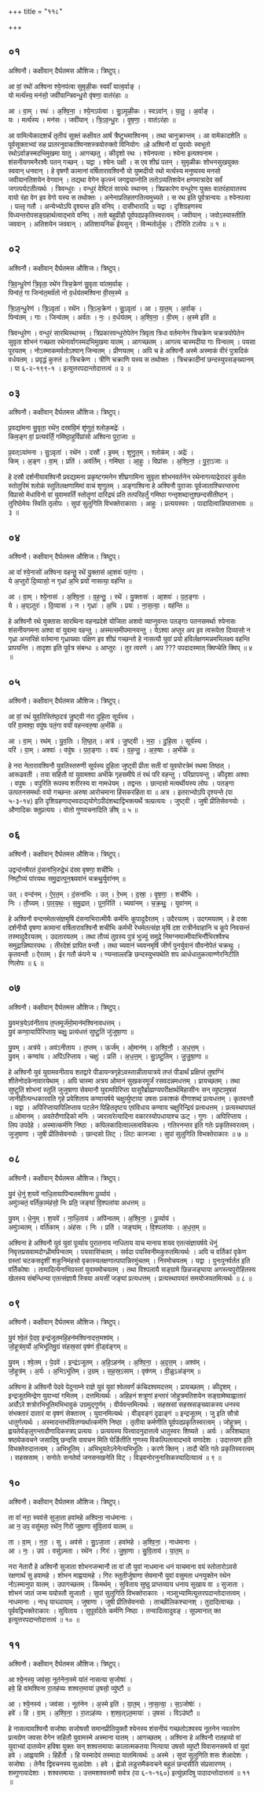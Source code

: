 +++
title = "११८"

+++


## ०१
अश्विनौ। कक्षीवान् दैर्घतमस औशिजः। त्रिष्टुप्।

आ वां॒ रथो॑ अश्विना श्ये॒नप॑त्वा सुमृळी॒कः स्ववाँ॑ यात्व॒र्वाङ् ।  
यो मर्त्य॑स्य॒ मन॑सो॒ जवी॑यान्त्रिवन्धु॒रो वृ॑षणा॒ वात॑रंहाः ॥

आ । वा॒म् । रथः॑ । अ॒श्वि॒ना॒ । श्ये॒नऽप॑त्वा । सु॒ऽमृ॒ळी॒कः । स्वऽवा॑न् । या॒तु॒ । अ॒र्वाङ् ।  
यः । मर्त्य॑स्य । मन॑सः । जवी॑यान् । त्रि॒ऽव॒न्धु॒रः । वृ॒ष॒णा॒ । वात॑ऽरंहाः ॥

आ वामित्येकादशर्चं तृतीयं सूक्तं कक्षीवत आर्षं त्रैष्टुभमाश्विनम् । तथा चानुक्रान्तम् । आ वामेकादशेति ॥ पूर्वसूक्ताभ्यां सह प्रातरनुवाकाश्विनशस्त्रयोरुक्तो विनियोगः ॥हे अश्विनौ वां युवयोः स्वभूतो रथोऽर्वाङस्मदभिमुखमा यातु । आगच्छतु । कीदृशो रथः । श्येनपत्वा । श्येना इत्यश्वनाम । शंसनीयगमनैरश्वैः पतन् गच्छन् । यद्वा । श्येनः पक्षी । स एव शीघ्रं पतन् । सुमृळीकः शोभनसुखयुक्तः स्ववान् धनवान् । हे वृषणौ कामानां वर्षितारावश्विनौ यो युष्मदीयो रथो मर्त्यस्य मनुष्यस्य मनसो जवीयानतिशयेन वेगवान् । तद्यथा वेगेन कृत्स्नं जगद्व्याप्नोति ततोऽप्यतिशयेन क्षणमात्रादेव सर्वं जगत्पर्यटतीत्यर्थः । त्रिवन्धुरः । वन्धुरं वेष्टितं सारथेः स्थानम् । त्रिप्रकारेण वन्धुरेण युक्तः वातरंहावातस्य वायो रंहा वेग इव वेगो यस्य स तथोक्तः । अनेनाप्रतिहतगतित्वमुच्यते । स रथ इति पूर्वत्रान्वयः ॥ श्येनपत्वा । पत्लृ गतौ । अन्येभ्योऽपि दृश्यन्त इति वनिप् । दासीभारादि ॥ यद्वा । दृशिग्रहणस्य विध्यन्तरोपसङ्ग्रहार्थत्वाद्भावे वनिप् । ततो बहुव्रीहौ पूर्वपदप्रकृतिस्वरत्वम् । जवीयान् । जवोऽस्यास्तीति जववान् । अतिशयेन जववान् । अतिशायनिक ईयसुन् । विन्मतोर्लुक् । टीरिति टलोपः ॥ १ ॥

## ०२
अश्विनौ। कक्षीवान् दैर्घतमस औशिजः। त्रिष्टुप्।

त्रि॒व॒न्धु॒रेण॑ त्रि॒वृता॒ रथे॑न त्रिच॒क्रेण॑ सु॒वृता या॑तम॒र्वाक् ।  
पिन्व॑तं॒ गा जिन्व॑त॒मर्व॑तो नो व॒र्धय॑तमश्विना वी॒रम॒स्मे ॥

त्रि॒ऽव॒न्धु॒रेण॑ । त्रि॒ऽवृता॑ । रथे॑न । त्रि॒ऽच॒क्रेण॑ । सु॒ऽवृता॑ । आ । या॒त॒म् । अ॒र्वाक् ।  
पिन्व॑तम् । गाः । जिन्व॑तम् । अर्व॑तः । नः॒ । व॒र्धय॑तम् । अ॒श्वि॒ना॒ । वी॒रम् । अ॒स्मे इति॑ ॥

त्रिवन्धुरेण । वन्धुरं सारथिस्थानम् । त्रिप्रकारवन्धुरोपेतेन त्रिवृता त्रिधा वर्तमानेन त्रिचक्रेण चक्रत्रयोपेतेन सुवृता शोभनं गच्छता रथेनार्वागस्मदभिमुखमा यातम् । आगच्छतम् । आगत्य चास्मदीया गाः पिन्वतम् । पयसा पूरयतम् । नोऽस्माकमर्वतोऽश्वान् जिन्वतम् । प्रीणयतम् । अपि च हे अश्विनौ अस्मे अस्माकं वीरं पुत्रादिकं वर्धयतम् । प्रवृद्धं कुरुतं ॥ त्रिचक्रेण । त्रीणि चक्राणि यस्य स तथोक्तः । त्रिचक्रादीनां छन्दस्युपसङ्ख्यानम् । पा ६-२-१९९-१ । इत्युत्तरपदान्तोदात्तत्वं ॥ २ ॥

## ०३
अश्विनौ। कक्षीवान् दैर्घतमस औशिजः। त्रिष्टुप्।

प्र॒वद्या॑मना सु॒वृता॒ रथे॑न॒ दस्रा॑वि॒मं शृ॑णुतं॒ श्लोक॒मद्रेः॑ ।  
किम॒ङ्ग वां॒ प्रत्यव॑र्तिं॒ गमि॑ष्ठा॒हुर्विप्रा॑सो अश्विना पुरा॒जाः ॥

प्र॒वत्ऽया॑मना । सु॒ऽवृता॑ । रथे॑न । दस्रौ॑ । इ॒मम् । शृ॒णु॒त॒म् । श्लोक॑म् । अद्रेः॑ ।  
किम् । अ॒ङ्ग । वा॒म् । प्रति॑ । अव॑र्तिम् । गमि॑ष्ठा । आ॒हुः । विप्रा॑सः । अ॒श्वि॒ना॒ । पु॒रा॒ऽजाः ॥

हे दस्रौ दर्शनीयावश्विनौ प्रवद्यामना प्रकृष्टगमनेन शीघ्रगामिना सुवृता शोभनवर्तनेन रथेनागत्याद्रेरादरं कुर्वतः स्तोतुरिमं श्लोकं स्तुतिलक्षणामिमां वाचं शृणुतम् । अङ्गाश्विना हे अश्विनौ पुराजाः पूर्वजाताश्चिरन्तरना विप्रासो मेधाविनो वां युवामवर्तिं स्तोतॄणां दारिद्र्यं प्रति तत्परिहर्तुं गमिष्ठा गन्तृशब्दात्तुश्छन्दसीतीष्ठन् । तुरिष्ठेमेयः स्विति तृलोपः । सुपां सुलुगिति विभक्तेराकाराः । आहुः । प्रत्ययस्वरः । पादादित्वान्निघाताभावः ॥ ३ ॥

## ०४
अश्विनौ। कक्षीवान् दैर्घतमस औशिजः। त्रिष्टुप्।

आ वां॑ श्ये॒नासो॑ अश्विना वहन्तु॒ रथे॑ यु॒क्तास॑ आ॒शवः॑ पतं॒गाः ।  
ये अ॒प्तुरो॑ दि॒व्यासो॒ न गृध्रा॑ अ॒भि प्रयो॑ नासत्या॒ वह॑न्ति ॥

आ । वा॒म् । श्ये॒नासः॑ । अ॒श्वि॒ना॒ । व॒ह॒न्तु॒ । रथे॑ । यु॒क्तासः॑ । आ॒शवः॑ । प॒त॒ङ्गाः ।  
ये । अ॒प्ऽतुरः॑ । दि॒व्यासः॑ । न । गृध्राः॑ । अ॒भि । प्रयः॑ । ना॒स॒त्या॒ । वह॑न्ति ॥

हे अश्विनौ रथे युक्तासः सारथिना वहनप्रदेशे योजिता अशवो व्याप्नुवन्तः पतङ्गाः पतनसमर्थाः श्येनासः शंसनीयगमना अश्वा वां युवामा वहन्तु । अस्मत्समीपमानयन्तु । येऽश्वा अप्तुर अप इव त्वरूपेता दिव्यासो न गृध्रा अन्तरिक्षे वर्तमाना गृध्राख्याः पक्षिण इव शीघ्रं गच्छन्तो हे नासत्यौ युवां प्रयो हविर्लक्षणमन्नमभिलक्ष्य वहन्ति प्रापयन्ति । तादृशा इति पूर्वत्र संबन्धः ॥ आप्तुरः । तुर त्वरणे । अप ??? पपदादस्मात् क्विप्चेति क्विप् ॥ ४ ॥

## ०५
अश्विनौ। कक्षीवान् दैर्घतमस औशिजः। त्रिष्टुप्।

आ वां॒ रथं॑ युव॒तिस्ति॑ष्ठ॒दत्र॑ जु॒ष्ट्वी न॑रा दुहि॒ता सूर्य॑स्य ।  
परि॑ वा॒मश्वा॒ वपु॑षः पतं॒गा वयो॑ वहन्त्वरु॒षा अ॒भीके॑ ॥

आ । वा॒म् । रथ॑म् । यु॒व॒तिः । ति॒ष्ठ॒त् । अत्र॑ । जु॒ष्ट्वी । न॒रा॒ । दु॒हि॒ता । सूर्य॑स्य ।  
परि॑ । वा॒म् । अश्वाः॑ । वपु॑षः । प॒त॒ङ्गाः । वयः॑ । व॒ह॒न्तु॒ । अ॒रु॒षाः । अ॒भीके॑ ॥

हे नरा नेतारावश्विनौ युवतिस्तरुणी सूर्यस्य दुहिता जुष्ट्वी प्रीता सती वां युवयोरत्रेमं रथमा तिष्ठत् । आरूढवती । तया सहितौ वां युवामश्वा अभीके गृहसमीपे तं रथं परि वहन्तु । परिप्रापयन्तु । कीदृशा अश्वाः । वपुषः । वपुरिति रूपस्य शरीरस्य वा नामधेयम् । तद्वन्तः । छान्दसो मत्वर्थीयस्य लोपः । पतङ्गा उत्पतनसमर्थाः वयो गच्छन्तः अरुषा आरोचमाना हिंसकरहिता वा ॥ अत्र । इतराभ्योऽपि दृश्यन्ते (पा ५-३-१४) इति दृशिग्रहणाद्भवदाद्ययोगेऽपीदंशब्दाद्विभक्त्यर्थे त्रल्प्रत्ययः । जुष्ट्वी । जुषी प्रीतिसेवनयोः । औणादिकः क्तुप्रत्ययः । वोतो गुणवचनादिति ङीष् ॥ ५ ॥

## ०६
अश्विनौ। कक्षीवान् दैर्घतमस औशिजः। त्रिष्टुप्।

उद्वन्द॑नमैरतं दं॒सना॑भि॒रुद्रे॒भं द॑स्रा वृषणा॒ शची॑भिः ।  
निष्टौ॒ग्र्यं पा॑रयथः समु॒द्रात्पुन॒श्च्यवा॑नं चक्रथु॒र्युवा॑नम् ॥

उत् । वन्द॑नम् । ऐ॒र॒त॒म् । दं॒सना॑भिः । उत् । रे॒भम् । द॒स्रा॒ । वृ॒ष॒णा॒ । शची॑भिः ।  
निः । तौ॒ग्र्यम् । पा॒र॒य॒थः॒ । स॒मु॒द्रात् । पुन॒रिति॑ । च्यवा॑नम् । च॒क्र॒थुः॒ । युवा॑नम् ॥

हे अश्विनौ वन्दनमेतत्संज्ञमृषिं दंसनाभिरात्मीयैः कर्मभिः कूपादुदैरतम् । उदैरयतम् । उदगमयतम् । हे दस्रा दर्शनीयौ वृषणा कामानां वर्षितारावश्विनौ शचीभिः कर्मभी रेभमेतत्संज्ञ मृषिं दश रात्रीर्नवाहानि च कूपे निवसन्तं तस्मादुदैरयतम् । उदतारयतम् । तथा तौग्र्यं तुग्रस्य पुत्रं भुज्युं समुद्रे निमग्नमात्मीयाभिर्नौभिरश्वैश्च समुद्रान्निष्पारयथः । तीरदेशं प्रापित वन्तौ । तथा च्यवानं च्यवनमृषिं जीर्णं पुनर्युवानं यौवनोपेतं चक्रथुः । कृतवन्तौ ॥ ऐरतम् । ईर गतौ कंपने च । ण्यन्ताल्लङि छन्दस्युभयथेति शप आर्धधातुकत्वाण्णेरनिटीति णिलोपः ॥ ६ ॥

## ०७
अश्विनौ। कक्षीवान् दैर्घतमस औशिजः। त्रिष्टुप्।

यु॒वमत्र॒येऽव॑नीताय त॒प्तमूर्ज॑मो॒मान॑मश्विनावधत्तम् ।  
यु॒वं कण्वा॒यापि॑रिप्ताय॒ चक्षुः॒ प्रत्य॑धत्तं सुष्टु॒तिं जु॑जुषा॒णा ॥

यु॒वम् । अत्र॑ये । अव॑ऽनीताय । त॒प्तम् । ऊर्ज॑म् । ओ॒मान॑म् । अ॒श्वि॒नौ॒ । अ॒ध॒त्त॒म् ।  
यु॒वम् । कण्वा॑य । अपि॑ऽरिप्ताय । चक्षुः॑ । प्रति॑ । अ॒ध॒त्त॒म् । सु॒ऽष्टु॒तिम् । जु॒जु॒षा॒णा ॥

हे अश्विनौ युवं युवामवनीताय शतद्वारे पीडायन्त्रगृहेऽवस्तान्नीतायात्रये तप्तं पीडार्थं प्रक्षिप्तं तुषाग्निं शीतेनोदकेनावारयेथाम् । अपि चास्मा अत्रय ओमानं सुखकरमूर्जं रसवदन्नमधत्तम् । प्रायच्छतम् । तथा सुष्टुतिं शोभनां स्तुतिं जुजुषाणा सेवमानौ युवामपिरिप्ता यासुरैर्ब्राह्मण्यपरीक्षार्थमिहासीनः सन् व्युष्टामुषसं जानीहीत्यन्धकारवति गृहे प्रवेशिताय कण्वायर्षये चक्षुर्व्युष्टाया उषसः प्रकाशकं वीणाशब्दं प्रत्यधत्तम् । कृतवन्तौ । यद्वा । अपिरिप्तायापिलिप्ताय पटलेन पिहितदृष्टय एवंविधाय कण्वाय चक्षुरिन्द्रियं प्रत्यधत्तम् । प्रत्यस्थापयतं ॥ ओमानम् । अवतेरौणादिको मनिः । ज्वरत्वरेत्यादिना वकारस्योपधायाश्च ऊट् । गुणः । अपिरिप्ताय । लिप उपदेहे । अस्मात्कर्मणि निष्ठा । कपिलकादित्वाल्लत्वविकल्पः । गतिरनन्तर इति गतेः प्रकृतिस्वरत्वम् । जुजुषाणा । जुषी प्रीतिसेवनयोः । छान्दसो लिट् । लिटः कानज्वा । सुपां सुलुगिति विभक्तेराकारः ॥ ७ ॥

## ०८
अश्विनौ। कक्षीवान् दैर्घतमस औशिजः। त्रिष्टुप्।

यु॒वं धे॒नुं श॒यवे॑ नाधि॒तायापि॑न्वतमश्विना पू॒र्व्याय॑ ।  
अमु॑ञ्चतं॒ वर्ति॑का॒मंह॑सो॒ निः प्रति॒ जङ्घां॑ वि॒श्पला॑या अधत्तम् ॥

यु॒वम् । धे॒नुम् । श॒यवे॑ । ना॒धि॒ताय॑ । अपि॑न्वतम् । अ॒श्वि॒ना॒ । पू॒र्व्याय॑ ।  
अमु॑ञ्चतम् । वर्ति॑काम् । अंह॑सः । निः । प्रति॑ । जङ्घा॑म् । वि॒श्पला॑याः । अ॒ध॒त्त॒म् ॥

अश्विना हे अश्विनौ युवं युवां पूर्व्याय पुरातनाय नाधिताय याच मानाय शयव एतत्संज्ञायर्षये धेनुं निवृत्तप्रसवामदोग्ध्रीमपिन्वतम् । पयसासिंचतम् । सर्वदा पयस्विनीमकुरुतमित्यर्थः । अपि च वर्तिकां वृकेण ग्रस्तां चटकसदृशीं शकुनिमंहसो वृकास्यलक्षणात्पापान्निरमुंचतम् । निरमोचयतम् । यद्वा । पुनःपुनर्वर्तत इति वर्तिकोषाः । तामादित्येनाभिग्रस्तां युवाममोचयतम् । तथा विश्पलायै सङ्ग्रामे छिन्नजङ्घाया अगस्त्यपुरोहितस्य खेलस्य संबन्धिन्या एतत्संज्ञायै स्त्रिया अयसीं जङ्घां प्रत्यधत्तम् । प्रत्यस्थापयतं समयोजयतमित्यर्थः ॥ ८ ॥

## ०९
अश्विनौ। कक्षीवान् दैर्घतमस औशिजः। त्रिष्टुप्।

यु॒वं श्वे॒तं पे॒दव॒ इन्द्र॑जूतमहि॒हन॑मश्विनादत्त॒मश्व॑म् ।  
जो॒हूत्र॑म॒र्यो अ॒भिभू॑तिमु॒ग्रं स॑हस्र॒सां वृष॑णं वी॒ड्व॑ङ्गम् ॥

यु॒वम् । श्वे॒तम् । पे॒दवे॑ । इन्द्र॑ऽजूतम् । अ॒हि॒ऽहन॑म् । अ॒श्वि॒ना॒ । अ॒द॒त्त॒म् । अश्व॑म् ।  
जो॒हूत्र॑म् । अ॒र्यः । अ॒भिऽभू॑तिम् । उ॒ग्रम् । स॒ह॒स्र॒ऽसाम् । वृष॑णम् । वी॒ळुऽअ॑ङ्गम् ॥

अश्विना हे अश्विनौ पेदवे पेदुनाम्ने राज्ञे युवं युवां श्वेतवर्णं कंचिदश्वमदत्तम् । प्रायच्छतम् । कीदृशम् । इन्द्रजूतमिन्द्रेण युवाभ्यां गमितम् । दत्तमित्यर्थः । अहिहनं शत्रूणां हन्तारं जोहूत्रमतिशयेन सङ्ग्रामेष्वाह्वातारं अर्योऽरे शत्रोरभिभूतिमभिभावुकं उग्रमुद्गूर्णम् । वीर्यवन्तमित्यर्थः । सहस्रसां सहस्रसङ्ख्याकस्य धनस्य संभक्तारं दातारं वा वृषणं सेक्तारम् । युवानमित्यर्थः । वीड्वङ्गं दृढाङ्गं ॥ इन्द्रजूतम् । जु इति सौत्रो धातुर्गत्यर्थः । अस्मादन्तर्भावितण्यर्थात्कर्मणि निष्ठा । तृतीया कर्मणीति पूर्वपदप्रकृतिस्वरत्वम् । जोहूत्रम् । ह्वयतेर्यङ्लुगन्तादौणादिकस्त्रप् प्रत्ययः । प्रत्ययस्य पित्त्वादनुदात्तत्वे धातुस्वरः शिष्यते । अर्यः । अरिशब्दात् षष्ठ्येकवचने जसादिषु छन्दसि वावचन मिति घेर्ङितीति गुणस्य विकल्पितत्वादभावे यणादेशः । उदात्तयण इति विभक्तेरुदात्तत्वम् । अभिभूतिम् । अभिभूयतेऽनेनेत्यभिभूतिः । करणे क्तिन् । तादौ चेति गतेः प्रकृतिस्वरत्वम् । सहस्रसाम् । सनोतेः सनतेर्वा जनसनखनेति विट् । विड्वनोरनुनासिकस्यादित्यात्वं ॥ ९ ॥

## १०
अश्विनौ। कक्षीवान् दैर्घतमस औशिजः। त्रिष्टुप्।

ता वां॑ नरा॒ स्वव॑से सुजा॒ता हवा॑महे अश्विना॒ नाध॑मानाः ।  
आ न॒ उप॒ वसु॑मता॒ रथे॑न॒ गिरो॑ जुषा॒णा सु॑वि॒ताय॑ यातम् ॥

ता । वा॒म् । न॒रा॒ । सु । अव॑से । सु॒ऽजा॒ता । हवा॑महे । अ॒श्वि॒ना॒ । नाध॑मानाः ।  
आ । नः॒ । उप॑ । वसु॑ऽमता । रथे॑न । गिरः॑ । जु॒षा॒णा । सु॒वि॒ताय॑ । या॒त॒म् ॥

नरा नेतारौ हे अश्विनौ सुजाता शोभनजन्मानौ ता वां तौ युवां नाधमाना धनं याचमाना वयं स्तोतारोऽवसे रक्षणार्थं सु हवामहे । शोभन माह्वयामहे । गिरः स्तुतीर्जुषाणा सेवमानौ युवां वसुमता धनयुक्तेन रथेन नोऽस्मानुपा यातम् । उपागच्छतम् । किमर्थम् । सुविताय सुष्ठु प्राप्तव्याय धनाय सुखाय वा ॥ सुजाता । शोभनं जातं जन्म ययोस्तौ सुजातौ । सुपां सुलुगिति विभक्तेराकारः । नञ्सुभ्यामित्युत्तरपदान्तोदात्तत्वम् । नाधमानाः । नाधृ याच्ञायाम् । जुषाणा । जुषी प्रीतिसेवनयोः । ताच्छीलिकश्चानश् । तुदादित्वाच्छः । पूर्ववद्विभक्तेराकारः । सुविताय । सुपूर्वादेतेः कर्मणि निष्ठा । तन्वादित्वादुवङ् । सूपमानात् क्त इत्युत्तरपदान्तोदात्तत्वं ॥ १० ॥

## ११
अश्विनौ। कक्षीवान् दैर्घतमस औशिजः। त्रिष्टुप्।

आ श्ये॒नस्य॒ जव॑सा॒ नूत॑नेना॒स्मे या॑तं नासत्या स॒जोषाः॑ ।  
हवे॒ हि वा॑मश्विना रा॒तह॑व्यः शश्वत्त॒माया॑ उ॒षसो॒ व्यु॑ष्टौ ॥

आ । श्ये॒नस्य॑ । जव॑सा । नूत॑नेन । अ॒स्मे इति॑ । या॒त॒म् । ना॒स॒त्या॒ । स॒ऽजोषाः॑॑ ।  
हवे॑ । हि । वा॒म् । अ॒श्वि॒ना॒ । रा॒तऽह॑व्यः । श॒श्व॒त्ऽत॒मायाः॑ । उ॒षसः॑ । विऽउ॑ष्टौ ॥

हे नासत्यावश्विनौ सजोषाः सजोषसौ समानप्रीतियुक्तौ श्येनस्य शंसनीयं गच्छतोऽश्वस्य नूतनेन नवतरेण प्रत्यग्रेण जवसा वेगेन सहितौ युवामस्मे अस्माना यातम् । आगच्छतम् । अश्विना हे अश्विनौ रातहव्यो वां युवाभ्यां दातव्येन हविषा युक्तः सन् शश्वत्तमायाः कालात्मकतया नित्याया उषसो व्युष्टौ विवासनसमये वां युवां हवे । आह्वयामि । हिर्हेतौ । हि यस्मादेवं तस्मादा यातमित्यर्थः ॥ अस्मे । सुपां सुलुगिति शसः शेआदेशः । सजोषाः । तेनैव द्विवचनस्य सुआदेशः । हवे । ह्वेञो लडुत्तमैकवचने बहुलं छन्दसीति संप्रसारणम् । शब्गुणावादेशाः । शश्वत्तमायाः । उत्तमशश्वत्तमौ सर्वत्र (पा ६-१-१६०) इत्युंछादिषु पाठादन्तोदात्तत्वं ॥ ११ ॥